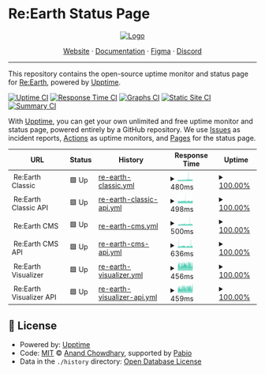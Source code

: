 # Re:Earth Status Page

<p align="center">
  <a href="https://github.com/reearth/reearth-classic">
    <img src="https://reearth.io/img/logo.svg" alt="Logo" width="300" height="300">
  </a>
</p>

<p align="center">
  <a href="https://reearth.io">Website</a>
  ·
  <a href="https://help.reearth.io">Documentation</a>
  ·
  <a href="https://www.figma.com/community/file/1027048965458642686">Figma</a>
  ·
  <a href="https://discord.gg/XJhYkQQDAu">Discord</a>
</p>

---

This repository contains the open-source uptime monitor and status page for [Re:Earth](https://reearth.io), powered by [Upptime](https://github.com/upptime/upptime).

[![Uptime CI](https://github.com/reearth/status/workflows/Uptime%20CI/badge.svg)](https://github.com/reearth/status/actions?query=workflow%3A%22Uptime+CI%22)
[![Response Time CI](https://github.com/reearth/status/workflows/Response%20Time%20CI/badge.svg)](https://github.com/reearth/status/actions?query=workflow%3A%22Response+Time+CI%22)
[![Graphs CI](https://github.com/reearth/status/workflows/Graphs%20CI/badge.svg)](https://github.com/reearth/status/actions?query=workflow%3A%22Graphs+CI%22)
[![Static Site CI](https://github.com/reearth/status/workflows/Static%20Site%20CI/badge.svg)](https://github.com/reearth/status/actions?query=workflow%3A%22Static+Site+CI%22)
[![Summary CI](https://github.com/reearth/status/workflows/Summary%20CI/badge.svg)](https://github.com/reearth/status/actions?query=workflow%3A%22Summary+CI%22)

With [Upptime](https://upptime.js.org), you can get your own unlimited and free uptime monitor and status page, powered entirely by a GitHub repository. We use [Issues](https://github.com/reearth/status/issues) as incident reports, [Actions](https://github.com/reearth/status/actions) as uptime monitors, and [Pages](https://reearth.github.io/status) for the status page.

<!--start: status pages-->
<!-- This summary is generated by Upptime (https://github.com/upptime/upptime) -->
<!-- Do not edit this manually, your changes will be overwritten -->
<!-- prettier-ignore -->
| URL | Status | History | Response Time | Uptime |
| --- | ------ | ------- | ------------- | ------ |
| <img alt="" src="https://icons.duckduckgo.com/ip3/null.ico" height="13"> Re:Earth Classic | 🟩 Up | [re-earth-classic.yml](https://github.com/reearth/status/commits/HEAD/history/re-earth-classic.yml) | <details><summary><img alt="Response time graph" src="./graphs/re-earth-classic/response-time-week.png" height="20"> 480ms</summary><br><a href="https://status.reearth.io/history/re-earth-classic"><img alt="Response time 480" src="https://img.shields.io/endpoint?url=https%3A%2F%2Fraw.githubusercontent.com%2Freearth%2Fstatus%2FHEAD%2Fapi%2Fre-earth-classic%2Fresponse-time.json"></a><br><a href="https://status.reearth.io/history/re-earth-classic"><img alt="24-hour response time 581" src="https://img.shields.io/endpoint?url=https%3A%2F%2Fraw.githubusercontent.com%2Freearth%2Fstatus%2FHEAD%2Fapi%2Fre-earth-classic%2Fresponse-time-day.json"></a><br><a href="https://status.reearth.io/history/re-earth-classic"><img alt="7-day response time 480" src="https://img.shields.io/endpoint?url=https%3A%2F%2Fraw.githubusercontent.com%2Freearth%2Fstatus%2FHEAD%2Fapi%2Fre-earth-classic%2Fresponse-time-week.json"></a><br><a href="https://status.reearth.io/history/re-earth-classic"><img alt="30-day response time 480" src="https://img.shields.io/endpoint?url=https%3A%2F%2Fraw.githubusercontent.com%2Freearth%2Fstatus%2FHEAD%2Fapi%2Fre-earth-classic%2Fresponse-time-month.json"></a><br><a href="https://status.reearth.io/history/re-earth-classic"><img alt="1-year response time 480" src="https://img.shields.io/endpoint?url=https%3A%2F%2Fraw.githubusercontent.com%2Freearth%2Fstatus%2FHEAD%2Fapi%2Fre-earth-classic%2Fresponse-time-year.json"></a></details> | <details><summary><a href="https://status.reearth.io/history/re-earth-classic">100.00%</a></summary><a href="https://status.reearth.io/history/re-earth-classic"><img alt="All-time uptime 100.00%" src="https://img.shields.io/endpoint?url=https%3A%2F%2Fraw.githubusercontent.com%2Freearth%2Fstatus%2FHEAD%2Fapi%2Fre-earth-classic%2Fuptime.json"></a><br><a href="https://status.reearth.io/history/re-earth-classic"><img alt="24-hour uptime 100.00%" src="https://img.shields.io/endpoint?url=https%3A%2F%2Fraw.githubusercontent.com%2Freearth%2Fstatus%2FHEAD%2Fapi%2Fre-earth-classic%2Fuptime-day.json"></a><br><a href="https://status.reearth.io/history/re-earth-classic"><img alt="7-day uptime 100.00%" src="https://img.shields.io/endpoint?url=https%3A%2F%2Fraw.githubusercontent.com%2Freearth%2Fstatus%2FHEAD%2Fapi%2Fre-earth-classic%2Fuptime-week.json"></a><br><a href="https://status.reearth.io/history/re-earth-classic"><img alt="30-day uptime 100.00%" src="https://img.shields.io/endpoint?url=https%3A%2F%2Fraw.githubusercontent.com%2Freearth%2Fstatus%2FHEAD%2Fapi%2Fre-earth-classic%2Fuptime-month.json"></a><br><a href="https://status.reearth.io/history/re-earth-classic"><img alt="1-year uptime 100.00%" src="https://img.shields.io/endpoint?url=https%3A%2F%2Fraw.githubusercontent.com%2Freearth%2Fstatus%2FHEAD%2Fapi%2Fre-earth-classic%2Fuptime-year.json"></a></details>
| <img alt="" src="https://icons.duckduckgo.com/ip3/null.ico" height="13"> Re:Earth Classic API | 🟩 Up | [re-earth-classic-api.yml](https://github.com/reearth/status/commits/HEAD/history/re-earth-classic-api.yml) | <details><summary><img alt="Response time graph" src="./graphs/re-earth-classic-api/response-time-week.png" height="20"> 498ms</summary><br><a href="https://status.reearth.io/history/re-earth-classic-api"><img alt="Response time 498" src="https://img.shields.io/endpoint?url=https%3A%2F%2Fraw.githubusercontent.com%2Freearth%2Fstatus%2FHEAD%2Fapi%2Fre-earth-classic-api%2Fresponse-time.json"></a><br><a href="https://status.reearth.io/history/re-earth-classic-api"><img alt="24-hour response time 503" src="https://img.shields.io/endpoint?url=https%3A%2F%2Fraw.githubusercontent.com%2Freearth%2Fstatus%2FHEAD%2Fapi%2Fre-earth-classic-api%2Fresponse-time-day.json"></a><br><a href="https://status.reearth.io/history/re-earth-classic-api"><img alt="7-day response time 498" src="https://img.shields.io/endpoint?url=https%3A%2F%2Fraw.githubusercontent.com%2Freearth%2Fstatus%2FHEAD%2Fapi%2Fre-earth-classic-api%2Fresponse-time-week.json"></a><br><a href="https://status.reearth.io/history/re-earth-classic-api"><img alt="30-day response time 498" src="https://img.shields.io/endpoint?url=https%3A%2F%2Fraw.githubusercontent.com%2Freearth%2Fstatus%2FHEAD%2Fapi%2Fre-earth-classic-api%2Fresponse-time-month.json"></a><br><a href="https://status.reearth.io/history/re-earth-classic-api"><img alt="1-year response time 498" src="https://img.shields.io/endpoint?url=https%3A%2F%2Fraw.githubusercontent.com%2Freearth%2Fstatus%2FHEAD%2Fapi%2Fre-earth-classic-api%2Fresponse-time-year.json"></a></details> | <details><summary><a href="https://status.reearth.io/history/re-earth-classic-api">100.00%</a></summary><a href="https://status.reearth.io/history/re-earth-classic-api"><img alt="All-time uptime 100.00%" src="https://img.shields.io/endpoint?url=https%3A%2F%2Fraw.githubusercontent.com%2Freearth%2Fstatus%2FHEAD%2Fapi%2Fre-earth-classic-api%2Fuptime.json"></a><br><a href="https://status.reearth.io/history/re-earth-classic-api"><img alt="24-hour uptime 100.00%" src="https://img.shields.io/endpoint?url=https%3A%2F%2Fraw.githubusercontent.com%2Freearth%2Fstatus%2FHEAD%2Fapi%2Fre-earth-classic-api%2Fuptime-day.json"></a><br><a href="https://status.reearth.io/history/re-earth-classic-api"><img alt="7-day uptime 100.00%" src="https://img.shields.io/endpoint?url=https%3A%2F%2Fraw.githubusercontent.com%2Freearth%2Fstatus%2FHEAD%2Fapi%2Fre-earth-classic-api%2Fuptime-week.json"></a><br><a href="https://status.reearth.io/history/re-earth-classic-api"><img alt="30-day uptime 100.00%" src="https://img.shields.io/endpoint?url=https%3A%2F%2Fraw.githubusercontent.com%2Freearth%2Fstatus%2FHEAD%2Fapi%2Fre-earth-classic-api%2Fuptime-month.json"></a><br><a href="https://status.reearth.io/history/re-earth-classic-api"><img alt="1-year uptime 100.00%" src="https://img.shields.io/endpoint?url=https%3A%2F%2Fraw.githubusercontent.com%2Freearth%2Fstatus%2FHEAD%2Fapi%2Fre-earth-classic-api%2Fuptime-year.json"></a></details>
| <img alt="" src="https://icons.duckduckgo.com/ip3/null.ico" height="13"> Re:Earth CMS | 🟩 Up | [re-earth-cms.yml](https://github.com/reearth/status/commits/HEAD/history/re-earth-cms.yml) | <details><summary><img alt="Response time graph" src="./graphs/re-earth-cms/response-time-week.png" height="20"> 500ms</summary><br><a href="https://status.reearth.io/history/re-earth-cms"><img alt="Response time 500" src="https://img.shields.io/endpoint?url=https%3A%2F%2Fraw.githubusercontent.com%2Freearth%2Fstatus%2FHEAD%2Fapi%2Fre-earth-cms%2Fresponse-time.json"></a><br><a href="https://status.reearth.io/history/re-earth-cms"><img alt="24-hour response time 557" src="https://img.shields.io/endpoint?url=https%3A%2F%2Fraw.githubusercontent.com%2Freearth%2Fstatus%2FHEAD%2Fapi%2Fre-earth-cms%2Fresponse-time-day.json"></a><br><a href="https://status.reearth.io/history/re-earth-cms"><img alt="7-day response time 500" src="https://img.shields.io/endpoint?url=https%3A%2F%2Fraw.githubusercontent.com%2Freearth%2Fstatus%2FHEAD%2Fapi%2Fre-earth-cms%2Fresponse-time-week.json"></a><br><a href="https://status.reearth.io/history/re-earth-cms"><img alt="30-day response time 500" src="https://img.shields.io/endpoint?url=https%3A%2F%2Fraw.githubusercontent.com%2Freearth%2Fstatus%2FHEAD%2Fapi%2Fre-earth-cms%2Fresponse-time-month.json"></a><br><a href="https://status.reearth.io/history/re-earth-cms"><img alt="1-year response time 500" src="https://img.shields.io/endpoint?url=https%3A%2F%2Fraw.githubusercontent.com%2Freearth%2Fstatus%2FHEAD%2Fapi%2Fre-earth-cms%2Fresponse-time-year.json"></a></details> | <details><summary><a href="https://status.reearth.io/history/re-earth-cms">100.00%</a></summary><a href="https://status.reearth.io/history/re-earth-cms"><img alt="All-time uptime 100.00%" src="https://img.shields.io/endpoint?url=https%3A%2F%2Fraw.githubusercontent.com%2Freearth%2Fstatus%2FHEAD%2Fapi%2Fre-earth-cms%2Fuptime.json"></a><br><a href="https://status.reearth.io/history/re-earth-cms"><img alt="24-hour uptime 100.00%" src="https://img.shields.io/endpoint?url=https%3A%2F%2Fraw.githubusercontent.com%2Freearth%2Fstatus%2FHEAD%2Fapi%2Fre-earth-cms%2Fuptime-day.json"></a><br><a href="https://status.reearth.io/history/re-earth-cms"><img alt="7-day uptime 100.00%" src="https://img.shields.io/endpoint?url=https%3A%2F%2Fraw.githubusercontent.com%2Freearth%2Fstatus%2FHEAD%2Fapi%2Fre-earth-cms%2Fuptime-week.json"></a><br><a href="https://status.reearth.io/history/re-earth-cms"><img alt="30-day uptime 100.00%" src="https://img.shields.io/endpoint?url=https%3A%2F%2Fraw.githubusercontent.com%2Freearth%2Fstatus%2FHEAD%2Fapi%2Fre-earth-cms%2Fuptime-month.json"></a><br><a href="https://status.reearth.io/history/re-earth-cms"><img alt="1-year uptime 100.00%" src="https://img.shields.io/endpoint?url=https%3A%2F%2Fraw.githubusercontent.com%2Freearth%2Fstatus%2FHEAD%2Fapi%2Fre-earth-cms%2Fuptime-year.json"></a></details>
| <img alt="" src="https://icons.duckduckgo.com/ip3/null.ico" height="13"> Re:Earth CMS API | 🟩 Up | [re-earth-cms-api.yml](https://github.com/reearth/status/commits/HEAD/history/re-earth-cms-api.yml) | <details><summary><img alt="Response time graph" src="./graphs/re-earth-cms-api/response-time-week.png" height="20"> 636ms</summary><br><a href="https://status.reearth.io/history/re-earth-cms-api"><img alt="Response time 634" src="https://img.shields.io/endpoint?url=https%3A%2F%2Fraw.githubusercontent.com%2Freearth%2Fstatus%2FHEAD%2Fapi%2Fre-earth-cms-api%2Fresponse-time.json"></a><br><a href="https://status.reearth.io/history/re-earth-cms-api"><img alt="24-hour response time 694" src="https://img.shields.io/endpoint?url=https%3A%2F%2Fraw.githubusercontent.com%2Freearth%2Fstatus%2FHEAD%2Fapi%2Fre-earth-cms-api%2Fresponse-time-day.json"></a><br><a href="https://status.reearth.io/history/re-earth-cms-api"><img alt="7-day response time 636" src="https://img.shields.io/endpoint?url=https%3A%2F%2Fraw.githubusercontent.com%2Freearth%2Fstatus%2FHEAD%2Fapi%2Fre-earth-cms-api%2Fresponse-time-week.json"></a><br><a href="https://status.reearth.io/history/re-earth-cms-api"><img alt="30-day response time 634" src="https://img.shields.io/endpoint?url=https%3A%2F%2Fraw.githubusercontent.com%2Freearth%2Fstatus%2FHEAD%2Fapi%2Fre-earth-cms-api%2Fresponse-time-month.json"></a><br><a href="https://status.reearth.io/history/re-earth-cms-api"><img alt="1-year response time 634" src="https://img.shields.io/endpoint?url=https%3A%2F%2Fraw.githubusercontent.com%2Freearth%2Fstatus%2FHEAD%2Fapi%2Fre-earth-cms-api%2Fresponse-time-year.json"></a></details> | <details><summary><a href="https://status.reearth.io/history/re-earth-cms-api">100.00%</a></summary><a href="https://status.reearth.io/history/re-earth-cms-api"><img alt="All-time uptime 100.00%" src="https://img.shields.io/endpoint?url=https%3A%2F%2Fraw.githubusercontent.com%2Freearth%2Fstatus%2FHEAD%2Fapi%2Fre-earth-cms-api%2Fuptime.json"></a><br><a href="https://status.reearth.io/history/re-earth-cms-api"><img alt="24-hour uptime 100.00%" src="https://img.shields.io/endpoint?url=https%3A%2F%2Fraw.githubusercontent.com%2Freearth%2Fstatus%2FHEAD%2Fapi%2Fre-earth-cms-api%2Fuptime-day.json"></a><br><a href="https://status.reearth.io/history/re-earth-cms-api"><img alt="7-day uptime 100.00%" src="https://img.shields.io/endpoint?url=https%3A%2F%2Fraw.githubusercontent.com%2Freearth%2Fstatus%2FHEAD%2Fapi%2Fre-earth-cms-api%2Fuptime-week.json"></a><br><a href="https://status.reearth.io/history/re-earth-cms-api"><img alt="30-day uptime 100.00%" src="https://img.shields.io/endpoint?url=https%3A%2F%2Fraw.githubusercontent.com%2Freearth%2Fstatus%2FHEAD%2Fapi%2Fre-earth-cms-api%2Fuptime-month.json"></a><br><a href="https://status.reearth.io/history/re-earth-cms-api"><img alt="1-year uptime 100.00%" src="https://img.shields.io/endpoint?url=https%3A%2F%2Fraw.githubusercontent.com%2Freearth%2Fstatus%2FHEAD%2Fapi%2Fre-earth-cms-api%2Fuptime-year.json"></a></details>
| <img alt="" src="https://icons.duckduckgo.com/ip3/null.ico" height="13"> Re:Earth Visualizer | 🟩 Up | [re-earth-visualizer.yml](https://github.com/reearth/status/commits/HEAD/history/re-earth-visualizer.yml) | <details><summary><img alt="Response time graph" src="./graphs/re-earth-visualizer/response-time-week.png" height="20"> 456ms</summary><br><a href="https://status.reearth.io/history/re-earth-visualizer"><img alt="Response time 456" src="https://img.shields.io/endpoint?url=https%3A%2F%2Fraw.githubusercontent.com%2Freearth%2Fstatus%2FHEAD%2Fapi%2Fre-earth-visualizer%2Fresponse-time.json"></a><br><a href="https://status.reearth.io/history/re-earth-visualizer"><img alt="24-hour response time 466" src="https://img.shields.io/endpoint?url=https%3A%2F%2Fraw.githubusercontent.com%2Freearth%2Fstatus%2FHEAD%2Fapi%2Fre-earth-visualizer%2Fresponse-time-day.json"></a><br><a href="https://status.reearth.io/history/re-earth-visualizer"><img alt="7-day response time 456" src="https://img.shields.io/endpoint?url=https%3A%2F%2Fraw.githubusercontent.com%2Freearth%2Fstatus%2FHEAD%2Fapi%2Fre-earth-visualizer%2Fresponse-time-week.json"></a><br><a href="https://status.reearth.io/history/re-earth-visualizer"><img alt="30-day response time 456" src="https://img.shields.io/endpoint?url=https%3A%2F%2Fraw.githubusercontent.com%2Freearth%2Fstatus%2FHEAD%2Fapi%2Fre-earth-visualizer%2Fresponse-time-month.json"></a><br><a href="https://status.reearth.io/history/re-earth-visualizer"><img alt="1-year response time 456" src="https://img.shields.io/endpoint?url=https%3A%2F%2Fraw.githubusercontent.com%2Freearth%2Fstatus%2FHEAD%2Fapi%2Fre-earth-visualizer%2Fresponse-time-year.json"></a></details> | <details><summary><a href="https://status.reearth.io/history/re-earth-visualizer">100.00%</a></summary><a href="https://status.reearth.io/history/re-earth-visualizer"><img alt="All-time uptime 100.00%" src="https://img.shields.io/endpoint?url=https%3A%2F%2Fraw.githubusercontent.com%2Freearth%2Fstatus%2FHEAD%2Fapi%2Fre-earth-visualizer%2Fuptime.json"></a><br><a href="https://status.reearth.io/history/re-earth-visualizer"><img alt="24-hour uptime 100.00%" src="https://img.shields.io/endpoint?url=https%3A%2F%2Fraw.githubusercontent.com%2Freearth%2Fstatus%2FHEAD%2Fapi%2Fre-earth-visualizer%2Fuptime-day.json"></a><br><a href="https://status.reearth.io/history/re-earth-visualizer"><img alt="7-day uptime 100.00%" src="https://img.shields.io/endpoint?url=https%3A%2F%2Fraw.githubusercontent.com%2Freearth%2Fstatus%2FHEAD%2Fapi%2Fre-earth-visualizer%2Fuptime-week.json"></a><br><a href="https://status.reearth.io/history/re-earth-visualizer"><img alt="30-day uptime 100.00%" src="https://img.shields.io/endpoint?url=https%3A%2F%2Fraw.githubusercontent.com%2Freearth%2Fstatus%2FHEAD%2Fapi%2Fre-earth-visualizer%2Fuptime-month.json"></a><br><a href="https://status.reearth.io/history/re-earth-visualizer"><img alt="1-year uptime 100.00%" src="https://img.shields.io/endpoint?url=https%3A%2F%2Fraw.githubusercontent.com%2Freearth%2Fstatus%2FHEAD%2Fapi%2Fre-earth-visualizer%2Fuptime-year.json"></a></details>
| <img alt="" src="https://icons.duckduckgo.com/ip3/null.ico" height="13"> Re:Earth Visualizer API | 🟩 Up | [re-earth-visualizer-api.yml](https://github.com/reearth/status/commits/HEAD/history/re-earth-visualizer-api.yml) | <details><summary><img alt="Response time graph" src="./graphs/re-earth-visualizer-api/response-time-week.png" height="20"> 459ms</summary><br><a href="https://status.reearth.io/history/re-earth-visualizer-api"><img alt="Response time 460" src="https://img.shields.io/endpoint?url=https%3A%2F%2Fraw.githubusercontent.com%2Freearth%2Fstatus%2FHEAD%2Fapi%2Fre-earth-visualizer-api%2Fresponse-time.json"></a><br><a href="https://status.reearth.io/history/re-earth-visualizer-api"><img alt="24-hour response time 464" src="https://img.shields.io/endpoint?url=https%3A%2F%2Fraw.githubusercontent.com%2Freearth%2Fstatus%2FHEAD%2Fapi%2Fre-earth-visualizer-api%2Fresponse-time-day.json"></a><br><a href="https://status.reearth.io/history/re-earth-visualizer-api"><img alt="7-day response time 459" src="https://img.shields.io/endpoint?url=https%3A%2F%2Fraw.githubusercontent.com%2Freearth%2Fstatus%2FHEAD%2Fapi%2Fre-earth-visualizer-api%2Fresponse-time-week.json"></a><br><a href="https://status.reearth.io/history/re-earth-visualizer-api"><img alt="30-day response time 460" src="https://img.shields.io/endpoint?url=https%3A%2F%2Fraw.githubusercontent.com%2Freearth%2Fstatus%2FHEAD%2Fapi%2Fre-earth-visualizer-api%2Fresponse-time-month.json"></a><br><a href="https://status.reearth.io/history/re-earth-visualizer-api"><img alt="1-year response time 460" src="https://img.shields.io/endpoint?url=https%3A%2F%2Fraw.githubusercontent.com%2Freearth%2Fstatus%2FHEAD%2Fapi%2Fre-earth-visualizer-api%2Fresponse-time-year.json"></a></details> | <details><summary><a href="https://status.reearth.io/history/re-earth-visualizer-api">100.00%</a></summary><a href="https://status.reearth.io/history/re-earth-visualizer-api"><img alt="All-time uptime 100.00%" src="https://img.shields.io/endpoint?url=https%3A%2F%2Fraw.githubusercontent.com%2Freearth%2Fstatus%2FHEAD%2Fapi%2Fre-earth-visualizer-api%2Fuptime.json"></a><br><a href="https://status.reearth.io/history/re-earth-visualizer-api"><img alt="24-hour uptime 100.00%" src="https://img.shields.io/endpoint?url=https%3A%2F%2Fraw.githubusercontent.com%2Freearth%2Fstatus%2FHEAD%2Fapi%2Fre-earth-visualizer-api%2Fuptime-day.json"></a><br><a href="https://status.reearth.io/history/re-earth-visualizer-api"><img alt="7-day uptime 100.00%" src="https://img.shields.io/endpoint?url=https%3A%2F%2Fraw.githubusercontent.com%2Freearth%2Fstatus%2FHEAD%2Fapi%2Fre-earth-visualizer-api%2Fuptime-week.json"></a><br><a href="https://status.reearth.io/history/re-earth-visualizer-api"><img alt="30-day uptime 100.00%" src="https://img.shields.io/endpoint?url=https%3A%2F%2Fraw.githubusercontent.com%2Freearth%2Fstatus%2FHEAD%2Fapi%2Fre-earth-visualizer-api%2Fuptime-month.json"></a><br><a href="https://status.reearth.io/history/re-earth-visualizer-api"><img alt="1-year uptime 100.00%" src="https://img.shields.io/endpoint?url=https%3A%2F%2Fraw.githubusercontent.com%2Freearth%2Fstatus%2FHEAD%2Fapi%2Fre-earth-visualizer-api%2Fuptime-year.json"></a></details>

<!--end: status pages-->

## 📄 License

- Powered by: [Upptime](https://github.com/upptime/upptime)
- Code: [MIT](./LICENSE) © [Anand Chowdhary](https://anandchowdhary.com), supported by [Pabio](https://pabio.com)
- Data in the `./history` directory: [Open Database License](https://opendatacommons.org/licenses/odbl/1-0/)
